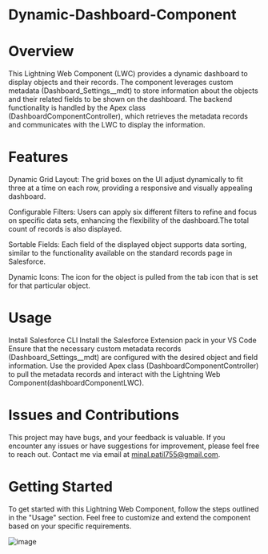 # Dynamic-Dashboard-Component

# Overview
This Lightning Web Component (LWC) provides a dynamic dashboard to display objects and their records. The component leverages custom metadata (Dashboard_Settings__mdt) to store information about the objects and their related fields to be shown on the dashboard. The backend functionality is handled by the Apex class (DashboardComponentController), which retrieves the metadata records and communicates with the LWC to display the information.

# Features
Dynamic Grid Layout: The grid boxes on the UI adjust dynamically to fit three at a time on each row, providing a responsive and visually appealing dashboard.

Configurable Filters: Users can apply six different filters to refine and focus on specific data sets, enhancing the flexibility of the dashboard.The total count of records is also displayed.

Sortable Fields: Each field of the displayed object supports data sorting, similar to the functionality available on the standard records page in Salesforce.

Dynamic Icons: The icon for the object is pulled from the tab icon that is set for that particular object.

# Usage
Install Salesforce CLI
Install the Salesforce Extension pack in your VS Code
Ensure that the necessary custom metadata records (Dashboard_Settings__mdt) are configured with the desired object and field information.
Use the provided Apex class (DashboardComponentController) to pull the metadata records and interact with the Lightning Web Component(dashboardComponentLWC).

# Issues and Contributions
This project may have bugs, and your feedback is valuable. If you encounter any issues or have suggestions for improvement, please feel free to reach out. Contact me via email at minal.patil755@gmail.com.

# Getting Started
To get started with this Lightning Web Component, follow the steps outlined in the "Usage" section. Feel free to customize and extend the component based on your specific requirements.

 ![image](https://github.com/Minal72/Dynamic-Dashboard-Component/assets/62322887/8ce14886-6941-423b-9514-4107108f8526)

